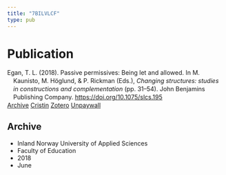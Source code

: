 ```yaml
---
title: "7BILVLCF"
type: pub
---
```

<h1>Publication</h1>
<article id="csl-bib-container-7BILVLCF" class="csl-bib-container">
  <div class="csl-bib-body" style="line-height: 1.35; padding-left: 1em; text-indent:-1em;">
  <div class="csl-entry">Egan, T. L. (2018). Passive permissives: Being let and allowed. In M. Kaunisto, M. H&#xF6;glund, &amp; P. Rickman (Eds.), <i>Changing structures: studies in constructions and complementation</i> (pp. 31&#x2013;54). John Benjamins Publishing Company. <a href="https://doi.org/10.1075/slcs.195">https://doi.org/10.1075/slcs.195</a></div>
</div>
  <div class="csl-bib-buttons">
    <a href="#taxonomy-article-7BILVLCF" class="csl-bib-button">Archive</a>
    <a href="https://app.cristin.no/results/show.jsf?id=1590357" alt="Cristin URL" class="csl-bib-button">Cristin</a>
    <a href="http://zotero.org/groups/5402882/items/7BILVLCF" alt="Zotero URL" class="csl-bib-button">Zotero</a>
    <a href="https://doi.org/10.1075/slcs.195" class="csl-bib-button">Unpaywall</a>
  </div>
  <div id="csl-bib-meta-container-7BILVLCF"></div>
</article>
<div id="csl-bib-meta-7BILVLCF" class="csl-bib-meta">
  <article id="taxonomy-article-7BILVLCF" class="taxonomy-article">
    <h1>Archive</h1>
    <ul>
      <li>Inland Norway University of Applied Sciences</li>
      <li>Faculty of Education</li>
      <li>2018</li>
      <li>June</li>
    </ul>
  </article>
</div>

